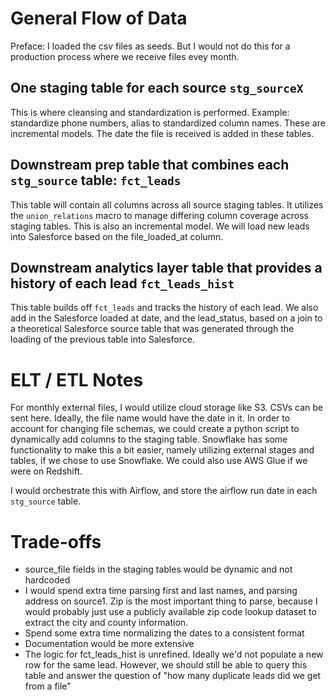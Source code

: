 # General Flow of Data
Preface: I loaded the csv files as seeds. But I would not do this for a production process where we receive files evey month.
## One staging table for each source `stg_sourceX`
This is where cleansing and standardization is performed. Example: standardize phone numbers, alias to standardized column names. These are incremental models. 
The date the file is received is added in these tables.
## Downstream prep table that combines each `stg_source` table: `fct_leads`
This table will contain all columns across all source staging tables. It utilizes the `union_relations` macro to manage
differing column coverage across staging tables. This is also an incremental model. We will load new leads into Salesforce based on the file_loaded_at column.
## Downstream analytics layer table that provides a history of each lead `fct_leads_hist`
This table builds off `fct_leads` and tracks the history of each lead. We also add in the Salesforce loaded at date, and the lead_status, based on a join to a theoretical Salesforce source table that was generated
through the loading of the previous table into Salesforce.

# ELT / ETL Notes

For monthly external files, I would utilize cloud storage like S3. CSVs can be sent here. Ideally, the file name would have the date in it. In order to account for changing
file schemas, we could create a python script to dynamically add columns to the staging table. Snowflake has some functionality to make this
a bit easier, namely utilizing external stages and tables, if we chose to use Snowflake. We could also use AWS Glue if we were on Redshift.

I would orchestrate this with Airflow, and store the airflow run date in each `stg_source` table.

# Trade-offs
- source_file fields in the staging tables would be dynamic and not hardcoded
- I would spend extra time parsing first and last names, and parsing address on source1. Zip is the most important thing to parse, 
because I would probably just use a publicly available zip code lookup dataset to extract the city and county information.
- Spend some extra time normalizing the dates to a consistent format
- Documentation would be more extensive
- The logic for fct_leads_hist is unrefined. Ideally we'd not populate a new row for the same lead. However, we should still be able to query this table and 
answer the question of "how many duplicate leads did we get from a file"





